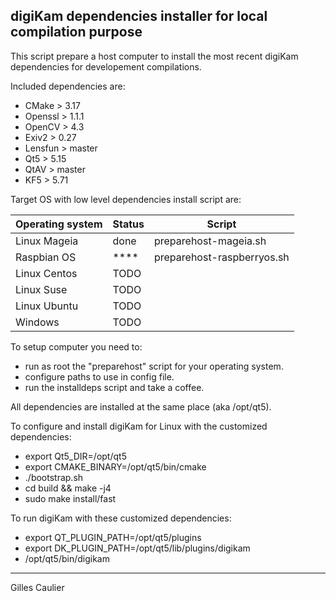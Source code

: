 digiKam dependencies installer for local compilation purpose
------------------------------------------------------------

This script prepare a host computer to install the most recent digiKam dependencies for developement compilations.

Included dependencies are:

- CMake         > 3.17
- Openssl       > 1.1.1
- OpenCV        > 4.3
- Exiv2         > 0.27
- Lensfun       > master
- Qt5           > 5.15
- QtAV          > master
- KF5           > 5.71

Target OS with low level dependencies install script are:

| Operating system | Status | Script                     |
|------------------|--------|----------------------------|
| Linux Mageia     | done   | preparehost-mageia.sh      |
| Raspbian OS      | ****   | preparehost-raspberryos.sh |
| Linux Centos     | TODO   |                            |
| Linux Suse       | TODO   |                            |
| Linux Ubuntu     | TODO   |                            |
| Windows          | TODO   |                            |

To setup computer you need to:

- run as root the "preparehost" script for your operating system.
- configure paths to use in config file.
- run the installdeps script and take a coffee.

All dependencies are installed at the same place (aka /opt/qt5).

To configure and install digiKam for Linux with the customized dependencies:

- export Qt5_DIR=/opt/qt5
- export CMAKE_BINARY=/opt/qt5/bin/cmake
- ./bootstrap.sh
- cd build && make -j4
- sudo make install/fast


To run digiKam with these customized dependencies:

- export QT_PLUGIN_PATH=/opt/qt5/plugins
- export DK_PLUGIN_PATH=/opt/qt5/lib/plugins/digikam
- /opt/qt5/bin/digikam

------------------------------------------------------------
Gilles Caulier